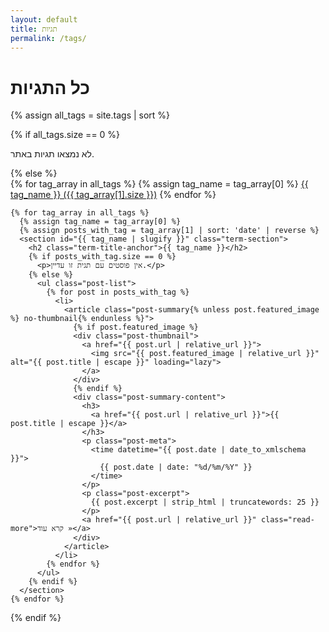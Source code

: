 ```yaml
---
layout: default
title: תגיות
permalink: /tags/
---
```


<div class="tags-page">
  <h1>כל התגיות</h1>

  {% assign all_tags = site.tags | sort %}

  {% if all_tags.size == 0 %}
    <p>לא נמצאו תגיות באתר.</p>
  {% else %}
    <div class="term-tabs">
      {% for tag_array in all_tags %}
        {% assign tag_name = tag_array[0] %}
        <a href="#{{ tag_name | slugify }}" class="term-tab-link">{{ tag_name }} ({{ tag_array[1].size }})</a>
      {% endfor %}
    </div>

    {% for tag_array in all_tags %}
      {% assign tag_name = tag_array[0] %}
      {% assign posts_with_tag = tag_array[1] | sort: 'date' | reverse %}
      <section id="{{ tag_name | slugify }}" class="term-section">
        <h2 class="term-title-anchor">{{ tag_name }}</h2>
        {% if posts_with_tag.size == 0 %}
          <p>אין פוסטים עם תגית זו עדיין.</p>
        {% else %}
          <ul class="post-list">
            {% for post in posts_with_tag %}
              <li>
                <article class="post-summary{% unless post.featured_image %} no-thumbnail{% endunless %}">
                  {% if post.featured_image %}
                  <div class="post-thumbnail">
                    <a href="{{ post.url | relative_url }}">
                      <img src="{{ post.featured_image | relative_url }}" alt="{{ post.title | escape }}" loading="lazy">
                    </a>
                  </div>
                  {% endif %}
                  <div class="post-summary-content">
                    <h3>
                      <a href="{{ post.url | relative_url }}">{{ post.title | escape }}</a>
                    </h3>
                    <p class="post-meta">
                      <time datetime="{{ post.date | date_to_xmlschema }}">
                        {{ post.date | date: "%d/%m/%Y" }}
                      </time>
                    </p>
                    <p class="post-excerpt">
                      {{ post.excerpt | strip_html | truncatewords: 25 }}
                    </p>
                    <a href="{{ post.url | relative_url }}" class="read-more">קרא עוד »</a>
                  </div>
                </article>
              </li>
            {% endfor %}
          </ul>
        {% endif %}
      </section>
    {% endfor %}
  {% endif %}
</div>